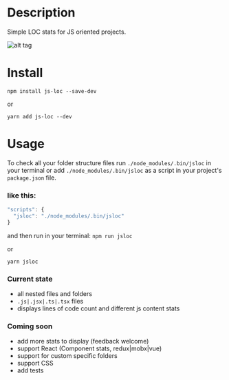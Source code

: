 # Description
Simple LOC stats for JS oriented projects.

![alt tag](http://res.cloudinary.com/djgh6tvhv/image/upload/c_scale,q_60,w_440/v1521932645/js-loc-screenshot_hit44a.jpg)


# Install
`npm install js-loc --save-dev`

or

`yarn add js-loc --dev`

# Usage
To check all your folder structure files
run `./node_modules/.bin/jsloc` in your terminal
or add `./node_modules/.bin/jsloc` as a script in your project's `package.json` file.

### like this:
```javascript
"scripts": {
  "jsloc": "./node_modules/.bin/jsloc"
}
```

and then run in your terminal:
`npm run jsloc`

or

`yarn jsloc`


### Current state
- all nested files and folders
- `.js|.jsx|.ts|.tsx` files
- displays lines of code count and different js content stats

### Coming soon
- add more stats to display (feedback welcome)
- support React (Component stats, redux|mobx|vue)
- support for custom specific folders
- support CSS
- add tests
